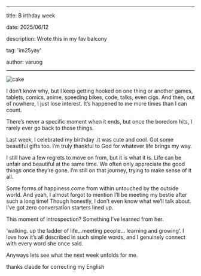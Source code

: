 ﻿
---

title: B irthday week

date: 2025/06/12

description: Wrote this in my fav balcony

tag: 'im25yay'

author: varuog

---

  

![cake]([https://encrypted-tbn0.gstatic.com/images?q=tbn:ANd9GcRwF9Ogoyl6bOkqWAbVpjx2FcBIYG-nsMVJBAHtLJMqUv9b9W6uw_7fOZxX&s=10](https://encrypted-tbn0.gstatic.com/images?q=tbn:ANd9GcRwF9Ogoyl6bOkqWAbVpjx2FcBIYG-nsMVJBAHtLJMqUv9b9W6uw_7fOZxX&s=10))

  

I don’t know why, but I keep getting hooked on one thing or another games, tablets, comics, anime, speeding bikes, code, talks, even cigs. And then, out of nowhere, I just lose interest. It’s happened to me more times than I can count.

There’s never a specific moment when it ends, but once the boredom hits, I rarely ever go back to those things.

  

Last week, I celebrated my birthday .it was cute and cool. Got some beautiful gifts too. I’m truly thankful to God for whatever life brings my way.

  

I still have a few regrets to move on from, but it is what it is. Life can be unfair and beautiful at the same time. We often only appreciate the good things once they’re gone. I’m still on that journey, trying to make sense of it all.

  

Some forms of happiness come from within untouched by the outside world. And yeah, I almost forgot to mention I’ll be meeting my bestie after such a long time! Though honestly, I don’t even know what we’ll talk about. I’ve got zero conversation starters lined up.

  

This moment of introspection? Something I’ve learned from her.

‘walking. up the ladder of life...meeting people... learning and growing’. I love how it’s all described in such simple words, and I genuinely connect with every word she once said.

Anyways lets see what the next week unfolds for me.

  

  

thanks claude for correcting my English

